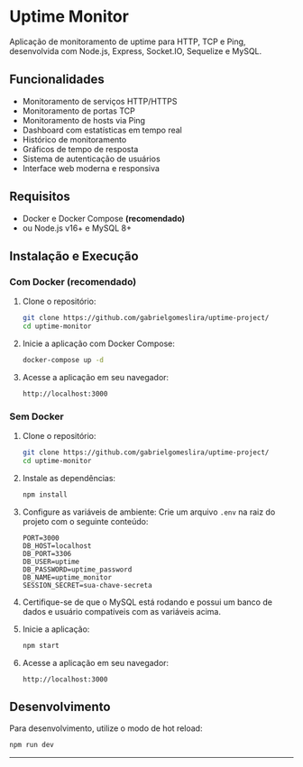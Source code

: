 # Uptime Monitor

Aplicação de monitoramento de uptime para HTTP, TCP e Ping, desenvolvida com Node.js, Express, Socket.IO, Sequelize e MySQL.

## Funcionalidades

- Monitoramento de serviços HTTP/HTTPS
- Monitoramento de portas TCP
- Monitoramento de hosts via Ping
- Dashboard com estatísticas em tempo real
- Histórico de monitoramento
- Gráficos de tempo de resposta
- Sistema de autenticação de usuários
- Interface web moderna e responsiva

## Requisitos

- Docker e Docker Compose **(recomendado)**
- ou Node.js v16+ e MySQL 8+

## Instalação e Execução

### Com Docker (recomendado)

1. Clone o repositório:
   ```sh
   git clone https://github.com/gabrielgomeslira/uptime-project/
   cd uptime-monitor
   ```

2. Inicie a aplicação com Docker Compose:
   ```sh
   docker-compose up -d
   ```

3. Acesse a aplicação em seu navegador:
   ```
   http://localhost:3000
   ```

### Sem Docker

1. Clone o repositório:
   ```sh
   git clone https://github.com/gabrielgomeslira/uptime-project/
   cd uptime-monitor
   ```

2. Instale as dependências:
   ```sh
   npm install
   ```

3. Configure as variáveis de ambiente:
   Crie um arquivo `.env` na raiz do projeto com o seguinte conteúdo:
   ```
   PORT=3000
   DB_HOST=localhost
   DB_PORT=3306
   DB_USER=uptime
   DB_PASSWORD=uptime_password
   DB_NAME=uptime_monitor
   SESSION_SECRET=sua-chave-secreta
   ```

4. Certifique-se de que o MySQL está rodando e possui um banco de dados e usuário compatíveis com as variáveis acima.

5. Inicie a aplicação:
   ```sh
   npm start
   ```

6. Acesse a aplicação em seu navegador:
   ```
   http://localhost:3000
   ```

## Desenvolvimento

Para desenvolvimento, utilize o modo de hot reload:
```sh
npm run dev
```
---

